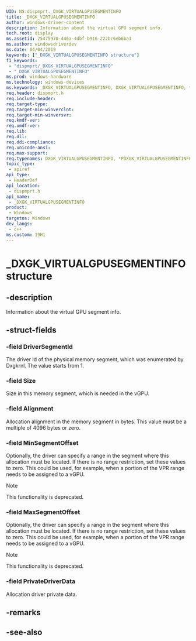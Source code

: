 ```yaml
---
UID: NS:dispmprt._DXGK_VIRTUALGPUSEGMENTINFO
title: _DXGK_VIRTUALGPUSEGMENTINFO
author: windows-driver-content
description: Information about the virtual GPU segment info.
tech.root: display
ms.assetid: 25475970-446a-4dbf-b916-222bc6eb6ba3
ms.author: windowsdriverdev
ms.date: 04/04/2019 
keywords: ["_DXGK_VIRTUALGPUSEGMENTINFO structure"]
f1_keywords:
 - "dispmprt/_DXGK_VIRTUALGPUSEGMENTINFO"
 - "_DXGK_VIRTUALGPUSEGMENTINFO"
ms.prod: windows-hardware
ms.technology: windows-devices
ms.keywords: _DXGK_VIRTUALGPUSEGMENTINFO, DXGK_VIRTUALGPUSEGMENTINFO, *PDXGK_VIRTUALGPUSEGMENTINFO, 
req.header: dispmprt.h
req.include-header:
req.target-type:
req.target-min-winverclnt: 
req.target-min-winversvr:
req.kmdf-ver:
req.umdf-ver:
req.lib:
req.dll:
req.ddi-compliance:
req.unicode-ansi:
req.max-support:
req.typenames: DXGK_VIRTUALGPUSEGMENTINFO, *PDXGK_VIRTUALGPUSEGMENTINFO
topic_type: 
 - apiref
api_type: 
 - HeaderDef
api_location: 
 - dispmprt.h
api_name: 
 - _DXGK_VIRTUALGPUSEGMENTINFO
product: 
 - Windows
targetos: Windows
dev_langs:
 - c++
ms.custom: 19H1
---
```


# _DXGK_VIRTUALGPUSEGMENTINFO structure

## -description

Information about the virtual GPU segment info.

## -struct-fields

### -field DriverSegmentId

The driver Id of the physical memory segment, which was enumerated by Dxgkrnl. The value starts from 1.

### -field Size

Size in this memory segment, which is needed in the vGPU.

### -field Alignment

Allocation alignment in the memory segment in bytes. This value must be a multiple of 4096 bytes or zero.

### -field MinSegmentOffset

Optionally, the driver can specify a range in the segment where this allocation must be located. If there is no range restriction, set these values to zero. This could be used, for example, when a portion of the VPR range needs to be assigned to a vGPU. 

> [!NOTE]
> This functionality is deprecated.

### -field MaxSegmentOffset

Optionally, the driver can specify a range in the segment where this allocation must be located. If there is no range restriction, set these values to zero. This could be used, for example, when a portion of the VPR range needs to be assigned to a vGPU. 

> [!NOTE]
> This functionality is deprecated.

### -field PrivateDriverData

Allocation driver private data.

## -remarks

## -see-also
